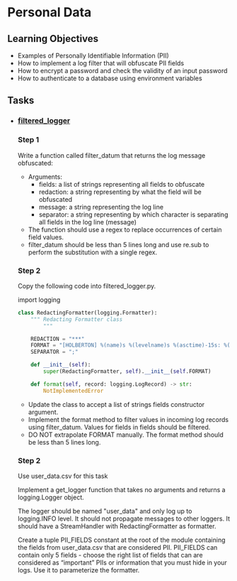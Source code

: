# Personal Data

## Learning Objectives

* Examples of Personally Identifiable Information (PII)
* How to implement a log filter that will obfuscate PII fields
* How to encrypt a password and check the validity of an input password
* How to authenticate to a database using environment variables

## Tasks

* ### [filtered_logger](filtered_logger.py)

  ### Step 1
  Write a function called filter_datum that returns the log message obfuscated:

  * Arguments:
    * fields: a list of strings representing all fields to obfuscate
    * redaction: a string representing by what the field will be obfuscated
    * message: a string representing the log line
    * separator: a string representing by which character is separating all fields in the log line (message)
  * The function should use a regex to replace occurrences of certain field values.
  * filter_datum should be less than 5 lines long and use re.sub to perform the substitution with a single regex.

  ### Step 2

  Copy the following code into filtered_logger.py.

  import logging

  ```Python
  class RedactingFormatter(logging.Formatter):
      """ Redacting Formatter class
          """

      REDACTION = "***"
      FORMAT = "[HOLBERTON] %(name)s %(levelname)s %(asctime)-15s: %(message)s"
      SEPARATOR = ";"

      def __init__(self):
          super(RedactingFormatter, self).__init__(self.FORMAT)

      def format(self, record: logging.LogRecord) -> str:
          NotImplementedError
  ```
  * Update the class to accept a list of strings fields constructor argument.
  * Implement the format method to filter values in incoming log records using filter_datum. Values for fields in fields should be filtered.
  * DO NOT extrapolate FORMAT manually. The format method should be less than 5 lines long.

  ### Step 2

  Use user_data.csv for this task

  Implement a get_logger function that takes no arguments and returns a logging.Logger object.

  The logger should be named "user_data" and only log up to logging.INFO level. It should not propagate messages to other loggers. It should have a StreamHandler with RedactingFormatter as formatter.

  Create a tuple PII_FIELDS constant at the root of the module containing the fields from user_data.csv that are considered PII. PII_FIELDS can contain only 5 fields - choose the right list of fields that can are considered as “important” PIIs or information that you must hide in your logs. Use it to parameterize the formatter.
